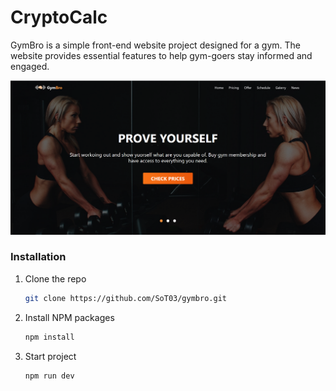 # CryptoCalc
GymBro is a simple front-end website project designed for a gym. The website provides essential features to help gym-goers stay informed and engaged.

![Alt text](Screenshot_19.png)

### Installation

1. Clone the repo
   ```sh
   git clone https://github.com/SoT03/gymbro.git
   ```
2. Install NPM packages
   ```sh
   npm install
   ```
3. Start project
   ```sh
   npm run dev
   ```
